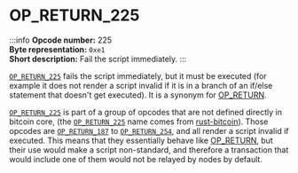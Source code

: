 # OP_RETURN_225
:::info
**Opcode number:** 225  
**Byte representation:** `0xe1`  
**Short description:** Fail the script immediately.
:::

[`OP_RETURN_225`](./OP_RETURN_225.md) fails the script immediately, but it must be executed (for example it does not render a script invalid if it is in a branch of an if/else statement that doesn't get executed). It is a synonym for [OP_RETURN](./OP_RETURN.md).

[`OP_RETURN_225`](./OP_RETURN_225.md) is part of a group of opcodes that are not defined directly in bitcoin core, (the [`OP_RETURN_225`](./OP_RETURN_225.md) name comes from [rust-bitcoin](https://docs.rs/bitcoin/latest/src/bitcoin/blockdata/opcodes.rs.html)). Those opcodes are [`OP_RETURN_187`](./OP_RETURN_187.md) to [`OP_RETURN_254`](./OP_RETURN_254.md), and all render a script invalid if executed. This means that they essentially behave like [OP_RETURN](./OP_RETURN.md), but their use would make a script non-standard, and therefore a transaction that would include one of them would not be relayed by nodes by default.
